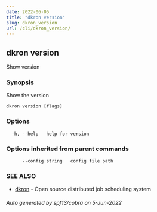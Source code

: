 ```yaml
---
date: 2022-06-05
title: "dkron version"
slug: dkron_version
url: /cli/dkron_version/
---
```

## dkron version

Show version

### Synopsis

Show the version

```
dkron version [flags]
```

### Options

```
  -h, --help   help for version
```

### Options inherited from parent commands

```
      --config string   config file path
```

### SEE ALSO

* [dkron](/docs/cli/dkron/)	 - Open source distributed job scheduling system

###### Auto generated by spf13/cobra on 5-Jun-2022
